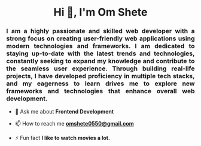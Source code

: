 <h1 align="center"> Hi 👋, I'm Om Shete </h1>
<h3 align="justify">
I am a highly passionate and skilled web developer with a strong focus on creating user-friendly web applications using modern technologies and frameworks. I am dedicated to staying up-to-date with the latest trends and technologies, constantly seeking to expand my knowledge and contribute to the seamless user experience. Through building real-life projects, I have developed proficiency in multiple tech stacks, and my eagerness to learn drives me to explore new frameworks and technologies that enhance overall web development.
</h3>

- 💬 Ask me about **Frontend Development**

- 📫 How to reach me **omshete0550@gmail.com**

- ⚡ Fun fact **I like to watch movies a lot.**

